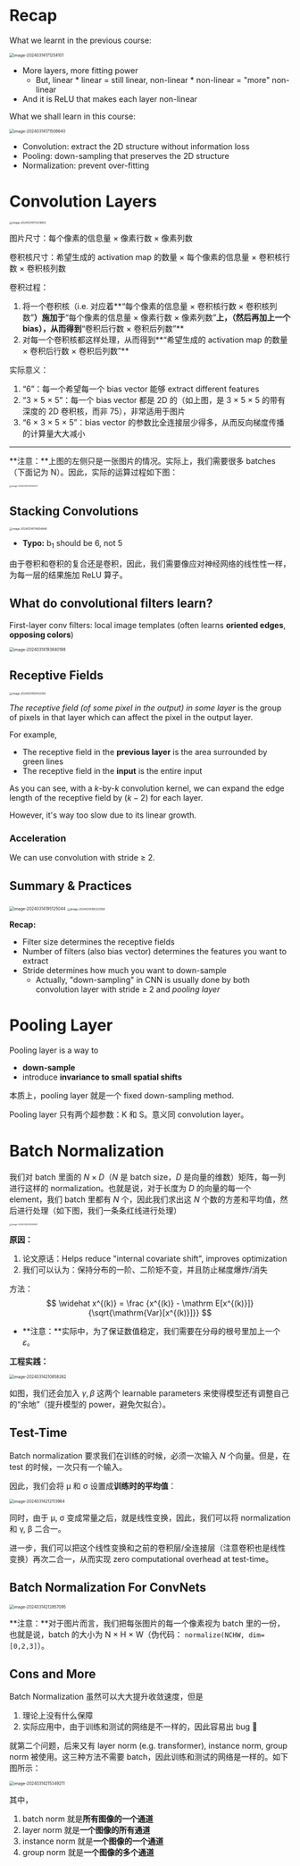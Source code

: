 # Recap

What we learnt in the previous course:

<img src="C:/Users/mtdickens/AppData/Roaming/Typora/typora-user-images/image-20240314171254101.png" alt="image-20240314171254101" style="zoom:50%;" />

- More layers, more fitting power
    - But, linear * linear = still linear, non-linear * non-linear = "more" non-linear
- And it is ReLU that makes each layer non-linear

What we shall learn in this course:

<img src="C:/Users/mtdickens/AppData/Roaming/Typora/typora-user-images/image-20240314171506640.png" alt="image-20240314171506640" style="zoom:50%;" />

- Convolution: extract the 2D structure without information loss
- Pooling: down-sampling that preserves the 2D structure
- Normalization: prevent over-fitting

# Convolution Layers

<img src="https://cdn.jsdelivr.net/gh/mtdickens/mtd-images/img/202403141732720.png" alt="image-20240314173219655" style="zoom: 33%;" />

图片尺寸：每个像素的信息量 &times; 像素行数 &times; 像素列数

卷积核尺寸：希望生成的 activation map 的数量 &times; 每个像素的信息量 &times; 卷积核行数 &times; 卷积核列数



卷积过程：

1. 将一个卷积核（i.e. 对应着**“每个像素的信息量 &times; 卷积核行数 &times; 卷积核列数”**）施加于**“每个像素的信息量 &times; 像素行数 &times; 像素列数”**上，（然后再加上一个 bias），从而得到**“卷积后行数 &times; 卷积后列数”**
2. 对每一个卷积核都这样处理，从而得到**“希望生成的 activation map 的数量 &times; 卷积后行数 &times; 卷积后列数”**



实际意义：

1. “6”：每一个希望每一个 bias vector 能够 extract different features
2. “3 &times; 5 &times; 5”：每一个 bias vector 都是 2D 的（如上图，是 3 &times; 5 &times; 5 的带有深度的 2D 卷积核，而非 75），非常适用于图片
3. “6 &times; 3 &times; 5 &times; 5”：bias vector 的参数比全连接层少得多，从而反向梯度传播的计算量大大减小

---

**注意：**上图的左侧只是一张图片的情况。实际上，我们需要很多 batches（下面记为 N）。因此，实际的运算过程如下图：

<img src="https://cdn.jsdelivr.net/gh/mtdickens/mtd-images/img/202403141742661.png" alt="image-20240314174200472" style="zoom:25%;" />

## Stacking Convolutions

<img src="https://cdn.jsdelivr.net/gh/mtdickens/mtd-images/img/202403141746812.png" alt="image-20240314174604848" style="zoom: 33%;" />

- **Typo:** b<sub>1</sub> should be 6, not 5

由于卷积和卷积的复合还是卷积，因此，我们需要像应对神经网络的线性性一样，为每一层的结果施加 ReLU 算子。

## What do convolutional filters learn?

First-layer conv filters: local image templates (often learns **oriented edges**, **opposing colors**)

<img src="https://cdn.jsdelivr.net/gh/mtdickens/mtd-images/img/202403141938099.png" alt="image-20240314193840198" style="zoom:50%;" />

## Receptive Fields

<img src="https://cdn.jsdelivr.net/gh/mtdickens/mtd-images/img/202403141941185.png" alt="image-20240314194133150" style="zoom: 33%;" />

*The receptive field (of some pixel in the output) in some layer* is the group of pixels in that layer which can affect the pixel in the output layer.

For example,

- The receptive field in the **previous layer** is the area surrounded by green lines
- The receptive field in the **input** is the entire input

As you can see, with a $k$-by-$k$ convolution kernel, we can expand the edge length of the receptive field by $(k-2)$ for each layer.

However, it's way too slow due to its linear growth.

### Acceleration

We can use convolution with stride &geq; 2.

## Summary & Practices

<img src="https://cdn.jsdelivr.net/gh/mtdickens/mtd-images/img/202403141951982.png" alt="image-20240314195125044" style="zoom:50%;" />

<img src="https://cdn.jsdelivr.net/gh/mtdickens/mtd-images/img/202403141953455.png" alt="image-20240314195323558" style="zoom:33%;" />

**Recap:**

- Filter size determines the receptive fields
- Number of filters (also bias vector) determines the features you want to extract
- Stride determines how much you want to down-sample
    - Actually, "down-sampling" in CNN is usually done by both convolution layer with stride &geq; 2 and *pooling layer*

# Pooling Layer

Pooling layer is a way to

- **down-sample**
- introduce **invariance to small spatial shifts**

本质上，pooling layer 就是一个 fixed down-sampling method.

Pooling layer 只有两个超参数：K 和 S。意义同 convolution layer。

# Batch Normalization

我们对 batch 里面的 $N \times D$（$N$ 是 batch size，$D$ 是向量的维数）矩阵，每一列进行这样的 normalization。也就是说，对于长度为 $D$ 的向量的每一个 element，我们 batch 里都有 $N$ 个，因此我们求出这 $N$ 个数的方差和平均值，然后进行处理（如下图，我们一条条红线进行处理）

<img src="https://cdn.jsdelivr.net/gh/mtdickens/mtd-images/img/202403142105020.png" alt="image-20240314210545657" style="zoom:25%;" />

**原因：**

1. 论文原话：Helps reduce "internal covariate shift", improves optimization
2. 我们可以认为：保持分布的一阶、二阶矩不变，并且防止梯度爆炸/消失

方法：
$$
\widehat x^{(k)} = \frac {x^{(k)} - \mathrm E[x^{(k)}]} {\sqrt{\mathrm{Var}[x^{(k)}]}}
$$

- **注意：**实际中，为了保证数值稳定，我们需要在分母的根号里加上一个 $\varepsilon$。

**工程实践：**

<img src="https://cdn.jsdelivr.net/gh/mtdickens/mtd-images/img/202403142109975.png" alt="image-20240314210858262" style="zoom:50%;" />

如图，我们还会加入 $\gamma, \beta$ 这两个 learnable parameters 来使得模型还有调整自己的“余地”（提升模型的 power，避免欠拟合）。

## Test-Time

Batch normalization 要求我们在训练的时候，必须一次输入 $N$ 个向量。但是，在 test 的时候，一次只有一个输入。

因此，我们会将 &mu; 和 &sigma; 设置成**训练时的平均值**：

<img src="C:/Users/mtdickens/AppData/Roaming/Typora/typora-user-images/image-20240314212113964.png" alt="image-20240314212113964" style="zoom: 50%;" />

同时，由于 &mu;, &sigma; 变成常量之后，就是线性变换，因此，我们可以将 normalization 和 &gamma;, &beta; 二合一。

进一步，我们可以把这个线性变换和之前的卷积层/全连接层（注意卷积也是线性变换）再次二合一，从而实现 zero computational overhead at test-time。

## Batch Normalization For ConvNets

<img src="https://cdn.jsdelivr.net/gh/mtdickens/mtd-images/img/202403142129246.png" alt="image-20240314212857095" style="zoom: 50%;" />

**注意：**对于图片而言，我们把每张图片的每一个像素视为 batch 里的一份，也就是说，batch 的大小为 N &times; H &times; W（伪代码： `normalize(NCHW, dim=[0,2,3]`）。

## Cons and More

Batch Normalization 虽然可以大大提升收敛速度，但是

1. 理论上没有什么保障
2. 实际应用中，由于训练和测试的网络是不一样的，因此容易出 bug :bug:

就第二个问题，后来又有 layer norm (e.g. transformer), instance norm, group norm 被使用。这三种方法不需要 batch，因此训练和测试的网络是一样的。如下图所示：

<img src="https://cdn.jsdelivr.net/gh/mtdickens/mtd-images/img/202403142153738.png" alt="image-20240314215349211" style="zoom: 50%;" />

其中，

1. batch norm       就是**所有图像的一个通道**
2. layer norm        就是**一个图像的所有通道**
3. instance norm  就是**一个图像的一个通道**
4. group norm      就是**一个图像的多个通道**